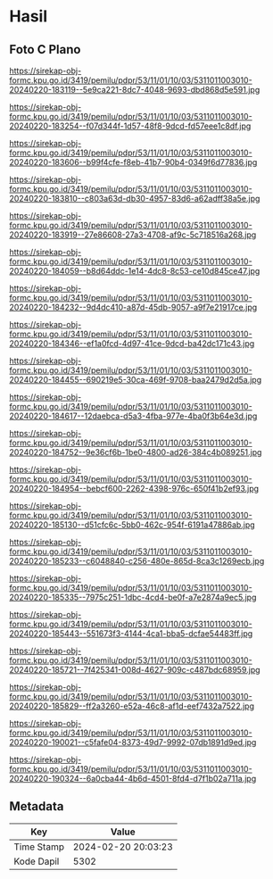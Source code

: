 # Hasil

## Foto C Plano

https://sirekap-obj-formc.kpu.go.id/3419/pemilu/pdpr/53/11/01/10/03/5311011003010-20240220-183119--5e9ca221-8dc7-4048-9693-dbd868d5e591.jpg

https://sirekap-obj-formc.kpu.go.id/3419/pemilu/pdpr/53/11/01/10/03/5311011003010-20240220-183254--f07d344f-1d57-48f8-9dcd-fd57eee1c8df.jpg

https://sirekap-obj-formc.kpu.go.id/3419/pemilu/pdpr/53/11/01/10/03/5311011003010-20240220-183606--b99f4cfe-f8eb-41b7-90b4-0349f6d77836.jpg

https://sirekap-obj-formc.kpu.go.id/3419/pemilu/pdpr/53/11/01/10/03/5311011003010-20240220-183810--c803a63d-db30-4957-83d6-a62adff38a5e.jpg

https://sirekap-obj-formc.kpu.go.id/3419/pemilu/pdpr/53/11/01/10/03/5311011003010-20240220-183919--27e86608-27a3-4708-af9c-5c718516a268.jpg

https://sirekap-obj-formc.kpu.go.id/3419/pemilu/pdpr/53/11/01/10/03/5311011003010-20240220-184059--b8d64ddc-1e14-4dc8-8c53-ce10d845ce47.jpg

https://sirekap-obj-formc.kpu.go.id/3419/pemilu/pdpr/53/11/01/10/03/5311011003010-20240220-184232--9d4dc410-a87d-45db-9057-a9f7e21917ce.jpg

https://sirekap-obj-formc.kpu.go.id/3419/pemilu/pdpr/53/11/01/10/03/5311011003010-20240220-184346--ef1a0fcd-4d97-41ce-9dcd-ba42dc171c43.jpg

https://sirekap-obj-formc.kpu.go.id/3419/pemilu/pdpr/53/11/01/10/03/5311011003010-20240220-184455--690219e5-30ca-469f-9708-baa2479d2d5a.jpg

https://sirekap-obj-formc.kpu.go.id/3419/pemilu/pdpr/53/11/01/10/03/5311011003010-20240220-184617--12daebca-d5a3-4fba-977e-4ba0f3b64e3d.jpg

https://sirekap-obj-formc.kpu.go.id/3419/pemilu/pdpr/53/11/01/10/03/5311011003010-20240220-184752--9e36cf6b-1be0-4800-ad26-384c4b089251.jpg

https://sirekap-obj-formc.kpu.go.id/3419/pemilu/pdpr/53/11/01/10/03/5311011003010-20240220-184954--bebcf600-2262-4398-976c-650f41b2ef93.jpg

https://sirekap-obj-formc.kpu.go.id/3419/pemilu/pdpr/53/11/01/10/03/5311011003010-20240220-185130--d51cfc6c-5bb0-462c-954f-6191a47886ab.jpg

https://sirekap-obj-formc.kpu.go.id/3419/pemilu/pdpr/53/11/01/10/03/5311011003010-20240220-185233--c6048840-c256-480e-865d-8ca3c1269ecb.jpg

https://sirekap-obj-formc.kpu.go.id/3419/pemilu/pdpr/53/11/01/10/03/5311011003010-20240220-185335--7975c251-1dbc-4cd4-be0f-a7e2874a9ec5.jpg

https://sirekap-obj-formc.kpu.go.id/3419/pemilu/pdpr/53/11/01/10/03/5311011003010-20240220-185443--551673f3-4144-4ca1-bba5-dcfae54483ff.jpg

https://sirekap-obj-formc.kpu.go.id/3419/pemilu/pdpr/53/11/01/10/03/5311011003010-20240220-185721--7f425341-008d-4627-909c-c487bdc68959.jpg

https://sirekap-obj-formc.kpu.go.id/3419/pemilu/pdpr/53/11/01/10/03/5311011003010-20240220-185829--ff2a3260-e52a-46c8-af1d-eef7432a7522.jpg

https://sirekap-obj-formc.kpu.go.id/3419/pemilu/pdpr/53/11/01/10/03/5311011003010-20240220-190021--c5fafe04-8373-49d7-9992-07db1891d9ed.jpg

https://sirekap-obj-formc.kpu.go.id/3419/pemilu/pdpr/53/11/01/10/03/5311011003010-20240220-190324--6a0cba44-4b6d-4501-8fd4-d7f1b02a711a.jpg


## Metadata

| Key        | Value               |
| ---------- | ------------------- |
| Time Stamp | 2024-02-20 20:03:23 |
| Kode Dapil | 5302                |



